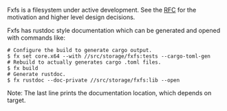 Fxfs is a filesystem under active development. See the [RFC] for the motivation
and higher level design decisions.

Fxfs has rustdoc style documentation which can be generated and opened with
commands like:

```shell
# Configure the build to generate cargo output.
$ fx set core.x64 --with //src/storage/fxfs:tests --cargo-toml-gen
# Rebuild to actually generates cargo .toml files.
$ fx build
# Generate rustdoc.
$ fx rustdoc --doc-private //src/storage/fxfs:lib --open
```

Note: The last line prints the documentation location, which depends on target.

[RFC]: /docs/contribute/governance/rfcs/0136_fxfs.md
